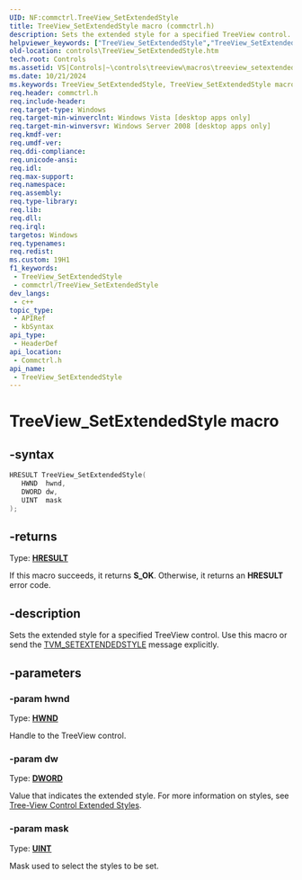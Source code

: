 ```yaml
---
UID: NF:commctrl.TreeView_SetExtendedStyle
title: TreeView_SetExtendedStyle macro (commctrl.h)
description: Sets the extended style for a specified TreeView control. Use this macro or send the TVM_SETEXTENDEDSTYLE message explicitly.
helpviewer_keywords: ["TreeView_SetExtendedStyle","TreeView_SetExtendedStyle macro [Windows Controls]","_shell_TreeView_SetExtendedStyle","_shell_TreeView_SetExtendedStyle_cpp","commctrl/TreeView_SetExtendedStyle","controls.TreeView_SetExtendedStyle","controls._shell_TreeView_SetExtendedStyle"]
old-location: controls\TreeView_SetExtendedStyle.htm
tech.root: Controls
ms.assetid: VS|Controls|~\controls\treeview\macros\treeview_setextendedstyle.htm
ms.date: 10/21/2024
ms.keywords: TreeView_SetExtendedStyle, TreeView_SetExtendedStyle macro [Windows Controls], _shell_TreeView_SetExtendedStyle, _shell_TreeView_SetExtendedStyle_cpp, commctrl/TreeView_SetExtendedStyle, controls.TreeView_SetExtendedStyle, controls._shell_TreeView_SetExtendedStyle
req.header: commctrl.h
req.include-header: 
req.target-type: Windows
req.target-min-winverclnt: Windows Vista [desktop apps only]
req.target-min-winversvr: Windows Server 2008 [desktop apps only]
req.kmdf-ver: 
req.umdf-ver: 
req.ddi-compliance: 
req.unicode-ansi: 
req.idl: 
req.max-support: 
req.namespace: 
req.assembly: 
req.type-library: 
req.lib: 
req.dll: 
req.irql: 
targetos: Windows
req.typenames: 
req.redist: 
ms.custom: 19H1
f1_keywords:
 - TreeView_SetExtendedStyle
 - commctrl/TreeView_SetExtendedStyle
dev_langs:
 - c++
topic_type:
 - APIRef
 - kbSyntax
api_type:
 - HeaderDef
api_location:
 - Commctrl.h
api_name:
 - TreeView_SetExtendedStyle
---
```


# TreeView_SetExtendedStyle macro

## -syntax

```cpp
HRESULT TreeView_SetExtendedStyle(
   HWND  hwnd,
   DWORD dw,
   UINT  mask
);
```

## -returns

Type: **[HRESULT](/windows/desktop/winprog/windows-data-types)**

If this macro succeeds, it returns <b>S_OK</b>. Otherwise, it returns an <b>HRESULT</b> error code.

## -description

Sets the extended style for a specified TreeView control. Use this macro or send the <a href="/windows/desktop/Controls/tvm-setextendedstyle">TVM_SETEXTENDEDSTYLE</a> message explicitly.

## -parameters

### -param hwnd

Type: <b><a href="/windows/desktop/WinProg/windows-data-types">HWND</a></b>

Handle to the TreeView control.

### -param dw

Type: <b><a href="/windows/desktop/WinProg/windows-data-types">DWORD</a></b>

Value that indicates the extended style. For more information on styles, see <a href="/windows/desktop/Controls/tree-view-control-window-extended-styles">Tree-View Control Extended Styles</a>.

### -param mask

Type: <b><a href="/windows/desktop/WinProg/windows-data-types">UINT</a></b>

Mask used to select the styles to be set.
